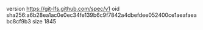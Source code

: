 version https://git-lfs.github.com/spec/v1
oid sha256:a6b28ea1ac0e0ec34fe139b6c9f7842a4dbefdee052400ce1aeafaeabc8cf9b3
size 1845
